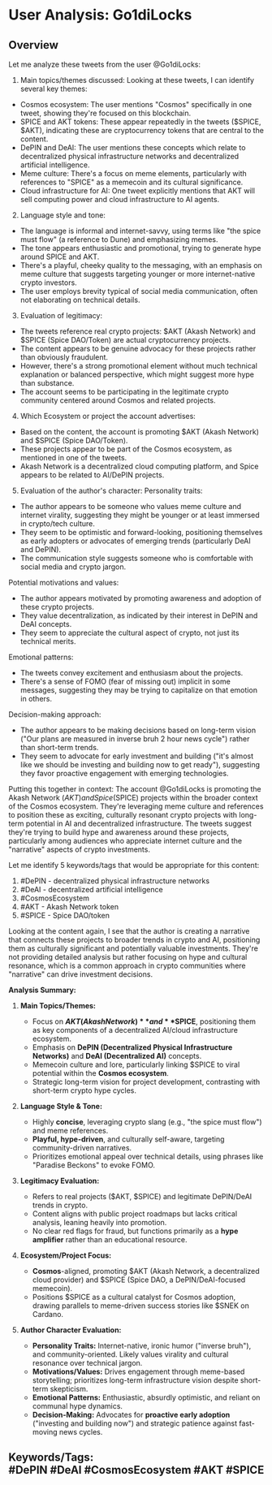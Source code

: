 # User Analysis: Go1diLocks

## Overview

<think>
Let me analyze these tweets from the user @Go1diLocks:

1. Main topics/themes discussed:
Looking at these tweets, I can identify several key themes:
- Cosmos ecosystem: The user mentions "Cosmos" specifically in one tweet, showing they're focused on this blockchain.
- SPICE and AKT tokens: These appear repeatedly in the tweets ($SPICE, $AKT), indicating these are cryptocurrency tokens that are central to the content.
- DePIN and DeAI: The user mentions these concepts which relate to decentralized physical infrastructure networks and decentralized artificial intelligence.
- Meme culture: There's a focus on meme elements, particularly with references to "SPICE" as a memecoin and its cultural significance.
- Cloud infrastructure for AI: One tweet explicitly mentions that AKT will sell computing power and cloud infrastructure to AI agents.

2. Language style and tone:
- The language is informal and internet-savvy, using terms like "the spice must flow" (a reference to Dune) and emphasizing memes.
- The tone appears enthusiastic and promotional, trying to generate hype around SPICE and AKT.
- There's a playful, cheeky quality to the messaging, with an emphasis on meme culture that suggests targeting younger or more internet-native crypto investors.
- The user employs brevity typical of social media communication, often not elaborating on technical details.

3. Evaluation of legitimacy:
- The tweets reference real crypto projects: $AKT (Akash Network) and $SPICE (Spice DAO/Token) are actual cryptocurrency projects.
- The content appears to be genuine advocacy for these projects rather than obviously fraudulent.
- However, there's a strong promotional element without much technical explanation or balanced perspective, which might suggest more hype than substance.
- The account seems to be participating in the legitimate crypto community centered around Cosmos and related projects.

4. Which Ecosystem or project the account advertises:
- Based on the content, the account is promoting $AKT (Akash Network) and $SPICE (Spice DAO/Token).
- These projects appear to be part of the Cosmos ecosystem, as mentioned in one of the tweets.
- Akash Network is a decentralized cloud computing platform, and Spice appears to be related to AI/DePIN projects.

5. Evaluation of the author's character:
Personality traits:
- The author appears to be someone who values meme culture and internet virality, suggesting they might be younger or at least immersed in crypto/tech culture.
- They seem to be optimistic and forward-looking, positioning themselves as early adopters or advocates of emerging trends (particularly DeAI and DePIN).
- The communication style suggests someone who is comfortable with social media and crypto jargon.

Potential motivations and values:
- The author appears motivated by promoting awareness and adoption of these crypto projects.
- They value decentralization, as indicated by their interest in DePIN and DeAI concepts.
- They seem to appreciate the cultural aspect of crypto, not just its technical merits.

Emotional patterns:
- The tweets convey excitement and enthusiasm about the projects.
- There's a sense of FOMO (fear of missing out) implicit in some messages, suggesting they may be trying to capitalize on that emotion in others.

Decision-making approach:
- The author appears to be making decisions based on long-term vision ("Our plans are measured in inverse bruh 2 hour news cycle") rather than short-term trends.
- They seem to advocate for early investment and building ("it's almost like we should be investing and building now to get ready"), suggesting they favor proactive engagement with emerging technologies.

Putting this together in context:
The account @Go1diLocks is promoting the Akash Network ($AKT) and Spice ($SPICE) projects within the broader context of the Cosmos ecosystem. They're leveraging meme culture and references to position these as exciting, culturally resonant crypto projects with long-term potential in AI and decentralized infrastructure. The tweets suggest they're trying to build hype and awareness around these projects, particularly among audiences who appreciate internet culture and the "narrative" aspects of crypto investments.

Let me identify 5 keywords/tags that would be appropriate for this content:
1. #DePIN - decentralized physical infrastructure networks
2. #DeAI - decentralized artificial intelligence
3. #CosmosEcosystem
4. #AKT - Akash Network token
5. #SPICE - Spice DAO/token

Looking at the content again, I see that the author is creating a narrative that connects these projects to broader trends in crypto and AI, positioning them as culturally significant and potentially valuable investments. They're not providing detailed analysis but rather focusing on hype and cultural resonance, which is a common approach in crypto communities where "narrative" can drive investment decisions.
</think>

**Analysis Summary:**

1. **Main Topics/Themes:**
   - Focus on **$AKT (Akash Network)** and **$SPICE**, positioning them as key components of a decentralized AI/cloud infrastructure ecosystem.
   - Emphasis on **DePIN (Decentralized Physical Infrastructure Networks)** and **DeAI (Decentralized AI)** concepts.
   - Memecoin culture and lore, particularly linking $SPICE to viral potential within the **Cosmos ecosystem**.
   - Strategic long-term vision for project development, contrasting with short-term crypto hype cycles.

2. **Language Style & Tone:**
   - Highly **concise**, leveraging crypto slang (e.g., "the spice must flow") and meme references.
   - **Playful, hype-driven**, and culturally self-aware, targeting community-driven narratives.
   - Prioritizes emotional appeal over technical details, using phrases like "Paradise Beckons" to evoke FOMO.

3. **Legitimacy Evaluation:**
   - Refers to real projects ($AKT, $SPICE) and legitimate DePIN/DeAI trends in crypto.
   - Content aligns with public project roadmaps but lacks critical analysis, leaning heavily into promotion.
   - No clear red flags for fraud, but functions primarily as a **hype amplifier** rather than an educational resource.

4. **Ecosystem/Project Focus:**
   - **Cosmos**-aligned, promoting $AKT (Akash Network, a decentralized cloud provider) and $SPICE (Spice DAO, a DePIN/DeAI-focused memecoin).
   - Positions $SPICE as a cultural catalyst for Cosmos adoption, drawing parallels to meme-driven success stories like $SNEK on Cardano.

5. **Author Character Evaluation:**
   - **Personality Traits:** Internet-native, ironic humor ("inverse bruh"), and community-oriented. Likely values virality and cultural resonance over technical jargon.
   - **Motivations/Values:** Drives engagement through meme-based storytelling; prioritizes long-term infrastructure vision despite short-term skepticism.
   - **Emotional Patterns:** Enthusiastic, absurdly optimistic, and reliant on communal hype dynamics.
   - **Decision-Making:** Advocates for **proactive early adoption** ("investing and building now") and strategic patience against fast-moving news cycles.

**Keywords/Tags:**  
#DePIN #DeAI #CosmosEcosystem #AKT #SPICE
---
